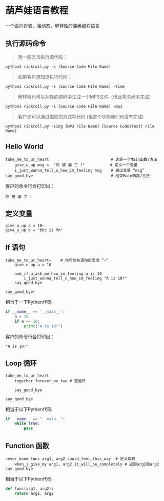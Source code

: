 # 葫芦娃语言教程
一个面向诈骗，强动态，解释性的深奥编程语言

## 执行源码命令
> 用一般方法执行源代码：
```
python3 rickroll.py -s [Source Code File Name]
```
> 如果客户想知道执行时间：
```
python3 rickroll.py -s [Source Code File Name] -time
```
> 解释器也可以从你的源码中生成一个MP3文件（但此需求尚未完成）
```
python3 rickroll.py -s [Source Code File Name] -mp3
```
> 客户还可以通过唱歌的方式写代码 (但这个功能我们也没有完成)
```
python3 rickroll.py -sing [MP3 File Name] [Source Code(Text) File Name]
```


## Hello World
```
take_me_to_ur_heart                           # 这是一个Main函数/方法
    give_u_up msg =  "你 被 骗 了 !"           # 定义一个变量
    i_just_wanna_tell_u_how_im_feeling msg    # 输出变量 “msg”
say_good_bye                                  # 结束Main函数/方法
```
客户的命令行会打印出：
```
你 被 骗 了 !
```

## 定义变量
```
give_u_up a = 10~
give_u_up b = "bbc is fn"
```

## If 语句
```
take_me_to_ur_heart~    # 你可以在语句后面加 “~”
    give_u_up a = 10

    and_if_u_ask_me_how_im_feeling a is 10
        i_just_wanna_tell_u_how_im_feeling "A is 10!"
    say_good_bye

say_good_bye~
```
相当于一下Python代码
```python
if __name__ == '__main__':
    a = 10
    if a == 10:
        print("A is 10!")

```

客户的命令行会打印出：
```
"A is 10!"
```

## Loop 循环
```
take_me_to_ur_heart
    together_forever_we_two # 死循环

    say_good_bye

say_good_bye
```
相当于以下Python代码
```Python
if __name__ == "__main__":
    while True:
        pass
```

## Function 函数
```
never_knew func arg1, arg2 could_feel_this_way  # 定义函数
    when_i_give_my arg1, arg2 it_will_be_completely # 返回arg1和arg2
say_good_bye
```
相当于以下Python代码
```python
def func(arg1, arg2):
    return arg1, arg2
```
